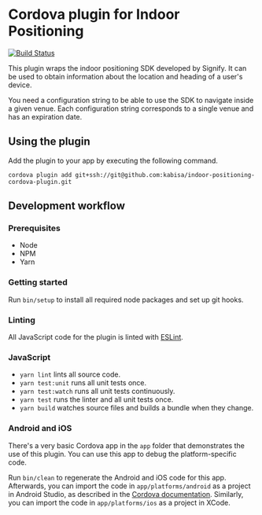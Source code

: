 # Cordova plugin for Indoor Positioning

[![Build Status](https://ci.kabisa.nl/buildStatus/icon?job=Indoor-positioning-cordova-plugin/master)](https://ci.kabisa.nl/job/Indoor-positioning-cordova-plugin/job/master/)

This plugin wraps the indoor positioning SDK developed by Signify.
It can be used to obtain information about the location and heading of a user's device.

You need a configuration string to be able to use the SDK to navigate inside a given venue.
Each configuration string corresponds to a single venue and has an expiration date.

## Using the plugin

Add the plugin to your app by executing the following command.

```
cordova plugin add git+ssh://git@github.com:kabisa/indoor-positioning-cordova-plugin.git
```

## Development workflow

### Prerequisites

* Node
* NPM
* Yarn

### Getting started

Run `bin/setup` to install all required node packages and set up git hooks.

### Linting

All JavaScript code for the plugin is linted with [ESLint](https://eslint.org/).

### JavaScript

* `yarn lint` lints all source code.
* `yarn test:unit` runs all unit tests once.
* `yarn test:watch` runs all unit tests continuously.
* `yarn test` runs the linter and all unit tests once.
* `yarn build` watches source files and builds a bundle when they change.

### Android and iOS

There's a very basic Cordova app in the `app` folder that demonstrates the use of this plugin.
You can use this app to debug the platform-specific code.

Run `bin/clean` to regenerate the Android and iOS code for this app.
Afterwards, you can import the code in `app/platforms/android` as a project in Android Studio, as described in the [Cordova documentation](https://cordova.apache.org/docs/en/latest/guide/platforms/android/index.html#opening-a-project-in-android-studio).
Similarly, you can import the code in `app/platforms/ios` as a project in XCode.
